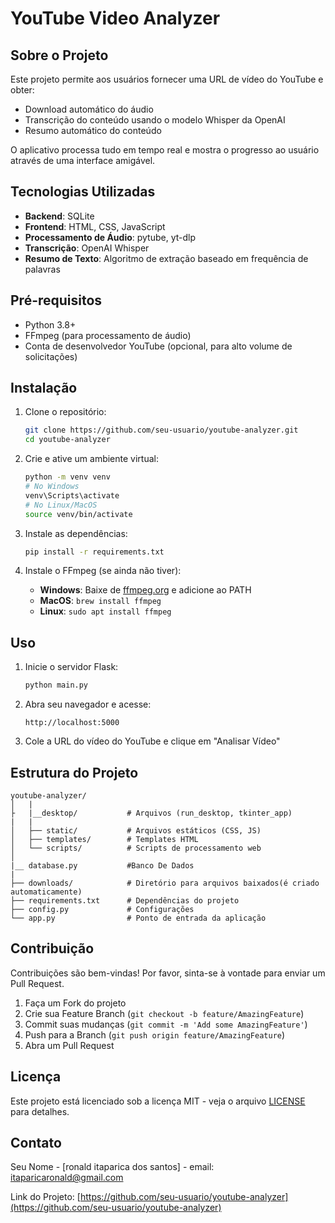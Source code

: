# YouTube Video Analyzer

## Sobre o Projeto

Este projeto permite aos usuários fornecer uma URL de vídeo do YouTube e obter:
- Download automático do áudio
- Transcrição do conteúdo usando o modelo Whisper da OpenAI
- Resumo automático do conteúdo

O aplicativo processa tudo em tempo real e mostra o progresso ao usuário através de uma interface amigável.

## Tecnologias Utilizadas

- **Backend**: SQLite
- **Frontend**: HTML, CSS, JavaScript
- **Processamento de Áudio**: pytube, yt-dlp
- **Transcrição**: OpenAI Whisper
- **Resumo de Texto**: Algoritmo de extração baseado em frequência de palavras

## Pré-requisitos

- Python 3.8+
- FFmpeg (para processamento de áudio)
- Conta de desenvolvedor YouTube (opcional, para alto volume de solicitações)

## Instalação

1. Clone o repositório:
   ```bash
   git clone https://github.com/seu-usuario/youtube-analyzer.git
   cd youtube-analyzer
   ```

2. Crie e ative um ambiente virtual:
   ```bash
   python -m venv venv
   # No Windows
   venv\Scripts\activate
   # No Linux/MacOS
   source venv/bin/activate
   ```

3. Instale as dependências:
   ```bash
   pip install -r requirements.txt
   ```

4. Instale o FFmpeg (se ainda não tiver):
   - **Windows**: Baixe de [ffmpeg.org](https://ffmpeg.org/download.html) e adicione ao PATH
   - **MacOS**: `brew install ffmpeg`
   - **Linux**: `sudo apt install ffmpeg`

## Uso

1. Inicie o servidor Flask:
   ```bash
   python main.py
   ```

2. Abra seu navegador e acesse:
   ```
   http://localhost:5000
   ```

3. Cole a URL do vídeo do YouTube e clique em "Analisar Vídeo"

## Estrutura do Projeto

```
youtube-analyzer/
│   |
├   |__desktop/           # Arquivos (run_desktop, tkinter_app)
|   |
│   ├── static/           # Arquivos estáticos (CSS, JS)
│   ├── templates/        # Templates HTML
│   └── scripts/          # Scripts de processamento web
│
|__ database.py           #Banco De Dados
|
├── downloads/            # Diretório para arquivos baixados(é criado automaticamente)
├── requirements.txt      # Dependências do projeto
├── config.py             # Configurações
└── app.py                # Ponto de entrada da aplicação
```

## Contribuição

Contribuições são bem-vindas! Por favor, sinta-se à vontade para enviar um Pull Request.

1. Faça um Fork do projeto
2. Crie sua Feature Branch (`git checkout -b feature/AmazingFeature`)
3. Commit suas mudanças (`git commit -m 'Add some AmazingFeature'`)
4. Push para a Branch (`git push origin feature/AmazingFeature`)
5. Abra um Pull Request

## Licença

Este projeto está licenciado sob a licença MIT - veja o arquivo [LICENSE](LICENSE) para detalhes.

## Contato

Seu Nome - [ronald itaparica dos santos] - email: itaparicaronald@gmail.com

Link do Projeto: [https://github.com/seu-usuario/youtube-analyzer](https://github.com/seu-usuario/youtube-analyzer)

